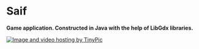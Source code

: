 # Saif

<b>Game application. Constructed in Java with the help of LibGdx libraries.</b>





<a href="https://play.google.com/store/apps/details?id=com.delivia_productionsz.game&hl=en9" target="_blank"><img src="http://i68.tinypic.com/33jqq69.jpg" border="0" alt="Image and video hosting by TinyPic"></a>
